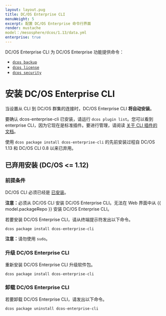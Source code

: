 ```yaml
---
layout: layout.pug
title: DC/OS Enterprise CLI
menuWeight: 5
excerpt: 配置 DC/OS Enterprise 命令行界面
render: mustache
model：/mesosphere/dcos/1.13/data.yml
enterprise: true
---
```


DC/OS Enterprise CLI 为 DC/OS Enterprise 功能提供命令：

- [`dcos backup`](/mesosphere/dcos/1.13/cli/command-reference/dcos-backup/)
- [`dcos license`](/mesosphere/dcos/1.13/cli/command-reference/dcos-license/)
- [`dcos security`](/mesosphere/dcos/1.13/cli/command-reference/dcos-security/)

# <a name="ent-cli-install"></a>安装 DC/OS Enterprise CLI

当设置从 CLI 到 DC/OS 群集的连接时，DC/OS Enterprise CLI **将自动安装**。

要确认 dcos-enterprise-cli 已安装，请运行 `dcos plugin list`。您可以看到 enterprise CLI，因为它现在是标准插件。要进行管理，请阅读 [关于 CLI 插件的文档](/mesosphere/dcos/1.13/cli/plugins/)。

使用 `dcos package install dcos-enterprise-cli` 的先前安装过程自 DC/OS 1.13 和 DC/OS CLI 0.8 以来已弃用。

## 已弃用安装 (DC/OS <= 1.12)
### 前提条件

DC/OS CLI 必须已经是 [已安装](/mesosphere/dcos/1.13/cli/install/)。

<p class="message--note"><strong>注意：</strong>必须从 DC/OS CLI 安装 DC/OS Enterprise CLI。无法在 Web 界面中从 {{ model.packageRepo }} 安装 DC/OS Enterprise CLI。</p>

若要安装 DC/OS Enterprise CLI，请从终端提示符发出以下命令。

```bash
dcos package install dcos-enterprise-cli
```

<p class="message--note"><strong>注意：</strong>请勿使用 <code>sudo</code>。</p>

<a name="ent-cli-upgrade"></a>

### 升级 DC/OS Enterprise CLI

重新安装 DC/OS Enterprise CLI 升级软件包。

```bash
dcos package install dcos-enterprise-cli
```


### <a name="ent-cli-uninstall"></a>卸载 DC/OS Enterprise CLI

若要卸载 DC/OS Enterprise CLI，请发出以下命令。

```bash
dcos package uninstall dcos-enterprise-cli
```
